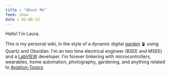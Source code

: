 ```yaml
---
title : "About Me"
feed: show
date : 02-08-23
---
```


Hello! I'm Laura. 

This is my personal wiki, in the style of a dynamic digital [garden](notes/why-garden.md) 🪴 using Quartz and Obsidian. I'm an two time electrical engineer (BSEE and MSEE) and a [LabVIEW](notes/LabVIEW.md) developer. I'm forever tinkering with microcontrollers, wearables, home automation, photography, gardening, and anything related to [Aviation-Topics](notes/Aviation-Topics.md)